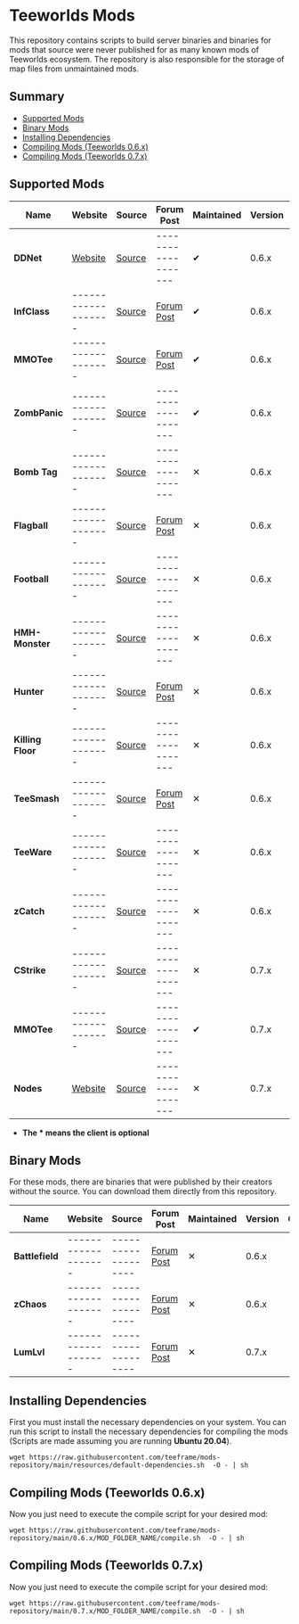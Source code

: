 # Teeworlds Mods

This repository contains scripts to build server binaries and binaries for mods that source were never published for as many known mods of Teeworlds ecosystem. The repository is also responsible for the storage of map files from unmaintained mods.

## Summary
* [Supported Mods](#supported-mods)
* [Binary Mods](#binary-mods)
* [Installing Dependencies](#installing-dependencies)
* [Compiling Mods (Teeworlds 0.6.x)](#compiling-mods-teeworlds-06x)
* [Compiling Mods (Teeworlds 0.7.x)](#compiling-mods-teeworlds-07x)

## Supported Mods

| Name | Website| Source | Forum Post | Maintained | Version  | Client |
|---------|---------|---------|---------|---------|---------|---------|
| **DDNet** |  [Website](https://ddnet.tw/) | [Source](https://github.com/ddnet/ddnet) |  ------------------- | ✔ | 0.6.x |
| **InfClass** | -------------------  | [Source](https://github.com/InfectionDust/teeworlds-infclassr) | [Forum Post](https://www.teeworlds.com/forum/viewtopic.php?id=12532) | ✔ | 0.6.x |
| **MMOTee** |  ------------------- | [Source](https://github.com/kurosio/Teeworlds-Mmotee-Old) | [Forum Post](https://www.teeworlds.com/forum/viewtopic.php?id=12612) | ✔ | 0.6.x |
| **ZombPanic** | ------------------- | [Source](https://github.com/teeframe/zombpanic) |  ------------------- | ✔ | 0.6.x |
| **Bomb Tag** | ------------------- | [Source](https://github.com/unique-clan/bomb) | ------------------- | ✕ | 0.6.x |
| **Flagball** | ------------------- | [Source](https://github.com/teeframe/flagball) | [Forum Post](https://www.teeworlds.com/forum/viewtopic.php?id=12899) | ✕ | 0.6.x |
| **Football** | ------------------- | [Source](https://github.com/unique-clan/football) | ------------------- | ✕ | 0.6.x |
| **HMH-Monster** | ------------------- | [Source](https://github.com/teeframe/hmh-monster) | ------------------- | ✕ | 0.6.x |
| **Hunter** | ------------------- | [Source](https://github.com/yangfl/teeworlds-hunter) | [Forum Post](https://www.teeworlds.com/forum/viewtopic.php?id=10408) | ✕ | 0.6.x |
| **Killing Floor** | ------------------- | [Source](https://github.com/Siile/KillingFloor) | ------------------- | ✕ | 0.6.x |
| **TeeSmash** | ------------------- | [Source](https://github.com/timazuki/TeeSmash) | [Forum Post](https://www.teeworlds.com/forum/viewtopic.php?id=11878) | ✕ | 0.6.x |
| **TeeWare** | ------------------- | [Source](https://github.com/headshot2017/teeware-mod) | ------------------- | ✕ | 0.6.x |
| **zCatch** | ------------------- | [Source](https://github.com/ddnet/zcatch) | ------------------- | ✕ | 0.6.x |
| **CStrike** | ------------------- | [Source](https://github.com/ST-Chara/teeworlds-CStrike) | ------------------- | ✕ | 0.7.x |
| **MMOTee** | ------------------- | [Source](https://github.com/MrCosmo666/Teeworlds-MRPG) | ------------------- | ✔ | 0.7.x |[Custom Client](https://github.com/MrCosmo666/Teeworlds-MRPG) |
| **Nodes** | [Website](https://nodes.teeworlds.dev/) |[Source](https://github.com/teeworldsnetwork/nodes) | ------------------- | ✕ | 0.7.x |[Custom Client](https://nodes.teeworlds.dev/downloads)|

* **The * means the client is optional**

## Binary Mods

For these mods, there are binaries that were published by their creators without the source. You can download them directly from this repository.

| Name | Website| Source | Forum Post | Maintained | Version  | Client |
|---------|---------|---------|---------|---------|---------|---------|
| **Battlefield** | ------------------- | ------------------- | [Forum Post](https://www.teeworlds.com/forum/viewtopic.php?id=9178) | ✕ | 0.6.x | 
| **zChaos** | ------------------- | ------------------- | [Forum Post](https://www.teeworlds.com/forum/viewtopic.php?id=9682) | ✕ | 0.6.x |  
| **LumLvl** | ------------------- | ------------------- |[Forum Post](https://www.teeworlds.com/forum/viewtopic.php?id=12849) | ✕ | 0.7.x | 

## Installing Dependencies

First you must install the necessary dependencies on your system. You can run this script to install the necessary dependencies for compiling the mods (Scripts are made assuming you are running **Ubuntu 20.04**).

```
wget https://raw.githubusercontent.com/teeframe/mods-repository/main/resources/default-dependencies.sh  -O - | sh
```

## Compiling Mods (Teeworlds 0.6.x)

Now you just need to execute the compile script for your desired mod:

```
wget https://raw.githubusercontent.com/teeframe/mods-repository/main/0.6.x/MOD_FOLDER_NAME/compile.sh  -O - | sh
```

## Compiling Mods (Teeworlds 0.7.x)

Now you just need to execute the compile script for your desired mod:

```
wget https://raw.githubusercontent.com/teeframe/mods-repository/main/0.7.x/MOD_FOLDER_NAME/compile.sh  -O - | sh
```
